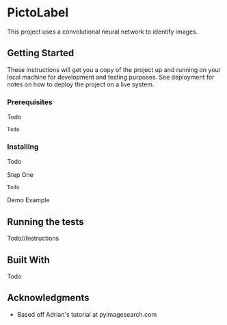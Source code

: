 # PictoLabel

This project uses a convolutional neural network to identify images.

## Getting Started

These instructions will get you a copy of the project up and running on your local machine for development and testing purposes. See deployment for notes on how to deploy the project on a live system.

### Prerequisites

Todo

```
Todo
```

### Installing

Todo

Step One

```
Todo
```


Demo Example

## Running the tests

Todo//Instructions

## Built With

Todo

## Acknowledgments

* Based off Adrian's tutorial at pyimagesearch.com
